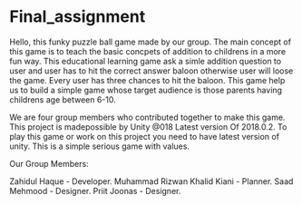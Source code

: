 # Final_assignment

Hello, this funky puzzle ball game made by our group. The main concept of this game is to teach the basic concpets of addition to childrens in a more fun way. This educational learning game ask a simle addition question to user and user has to hit the correct answer baloon otherwise user will loose the game. Every user has three chances to hit the baloon. This game help us to build a simple game whose target audience is those parents having childrens age between 6-10.

We are four group members who contributed together to make this game. This project is madepossible by Unity @018 Latest version Of 2018.0.2. To play this game or work on this project you need to have latest version of unity. This is a simple serious game with values. 

Our Group Members:

Zahidul Haque - Developer.
Muhammad Rizwan Khalid Kiani - Planner.
Saad Mehmood - Designer.
Priit Joonas - Designer.
